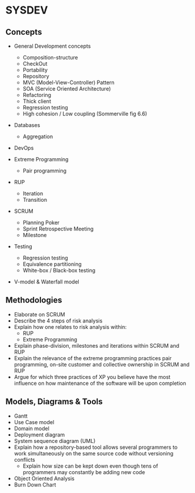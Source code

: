 
# SYSDEV

## Concepts
	
* General Development concepts
	- Composition-structure
	- CheckOut
	- Portability
	- Repository
	- MVC (Model-View-Controller) Pattern
	- SOA (Service Oriented Architecture)
	- Refactoring
	- Thick client
	- Regression testing
	- High cohesion / Low coupling (Sommerville fig 6.6)
* Databases
	- Aggregation
* DevOps
* Extreme Programming
	- Pair programming

* RUP
	- Iteration
	- Transition
* SCRUM
	- Planning Poker
	- Sprint Retrospective Meeting
	- Milestone
* Testing
	- Regression testing
	- Equivalence partitioning
	- White-box / Black-box testing
* V-model & Waterfall model


## Methodologies

* Elaborate on SCRUM
* Describe the 4 steps of risk analysis
* Explain how one relates to risk analysis within:
	- RUP
	- Extreme Programming
* Explain phase-division, milestones and iterations within SCRUM and RUP
* Explain the relevance of the extreme programming practices pair programming, on-site customer and collective ownership in SCRUM and RUP 
* Argue for which three practices of XP you believe have the most influence on how maintenance of the software will be upon completion

## Models, Diagrams & Tools
* Gantt
* Use Case model
* Domain model
* Deployment diagram
* System sequence diagram (UML)
* Explain how a repository-based tool allows several programmers to work simultaneously on the same source code without versioning conflicts
	- Explain how size can be kept down even though tens of programmers may constantly be adding new code
* Object Oriented Analysis
* Burn Down Chart
